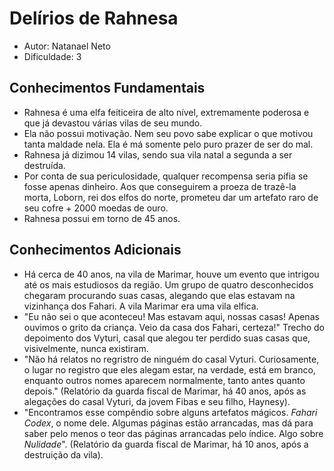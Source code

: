 # Delírios de Rahnesa

 - Autor: Natanael Neto
 - Dificuldade: 3

## Conhecimentos Fundamentais

 - Rahnesa é uma elfa feiticeira de alto nível, extremamente poderosa e que já devastou várias vilas de seu mundo.
 - Ela não possui motivação. Nem seu povo sabe explicar o que motivou tanta maldade nela. Ela é má somente pelo puro prazer de ser do mal.
 - Rahnesa já dizimou 14 vilas, sendo sua vila natal a segunda a ser destruída.
 - Por conta de sua periculosidade, qualquer recompensa seria pífia se fosse apenas dinheiro. Aos que conseguirem a proeza de trazê-la morta, Loborn, rei dos elfos do norte, prometeu dar um artefato raro de seu cofre + 2000 moedas de ouro.
 - Rahnesa possui em torno de 45 anos.

## Conhecimentos Adicionais

 - Há cerca de 40 anos, na vila de Marimar, houve um evento que intrigou até os mais estudiosos da região. Um grupo de quatro desconhecidos chegaram procurando suas casas, alegando que elas estavam na vizinhança dos Fahari. A vila Marimar era uma vila elfica.
 - "Eu não sei o que aconteceu! Mas estavam aqui, nossas casas! Apenas ouvimos o grito da criança. Veio da casa dos Fahari, certeza!" Trecho do depoimento dos Vyturi, casal que alegou ter perdido suas casas que, visivelmente, nunca existiram.
 - "Não há relatos no regristro de ninguém do casal Vyturi. Curiosamente, o lugar no registro que eles alegam estar, na verdade, está em branco, enquanto outros nomes aparecem normalmente, tanto antes quanto depois." (Relatório da guarda fiscal de Marimar, há 40 anos, após as alegações do casal Vyturi, da jovem Fibas e seu filho, Haynesy).
 - "Encontramos esse compêndio sobre alguns artefatos mágicos. _Fahari Codex_, o nome dele. Algumas páginas estão arrancadas, mas dá para saber pelo menos o teor das páginas arrancadas pelo índice. Algo sobre _Nulidade_". (Relatório da guarda fiscal de Marimar, há 10 anos, após a destruição da vila).